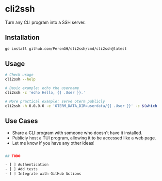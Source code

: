 # cli2ssh

Turn any CLI program into a SSH server.

## Installation

```bash
go install github.com/PeronGH/cli2ssh/cmd/cli2ssh@latest
```

## Usage

```bash
# Check usage
cli2ssh --help

# Basic example: echo the username
cli2ssh -c 'echo Hello, {{ .User }}.'

# More practical example: serve oterm publicly
cli2ssh -h 0.0.0.0 -e 'OTERM_DATA_DIR=userdata/{{ .User }}' -c $(which oterm)
```

## Use Cases

- Share a CLI program with someone who doesn't have it installed.
- Publicly host a TUI program, allowing it to be accessed like a web page.
- Let me know if you have any other ideas!

```bash

## TODO

- [ ] Authentication
- [ ] Add tests
- [ ] Integrate with GitHub Actions

